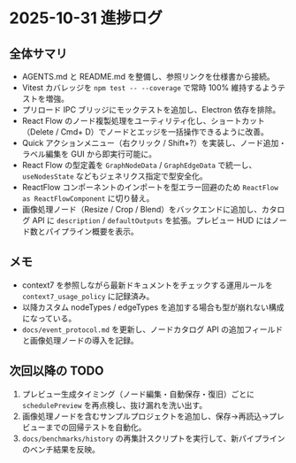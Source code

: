 # 2025-10-31 進捗ログ

## 全体サマリ
- AGENTS.md と README.md を整備し、参照リンクを仕様書から接続。
- Vitest カバレッジを `npm test -- --coverage` で常時 100% 維持するようテストを増強。
- プリロード IPC ブリッジにモックテストを追加し、Electron 依存を排除。
- React Flow のノード複製処理をユーティリティ化し、ショートカット（Delete / Cmd+ D）でノードとエッジを一括操作できるように改善。
- Quick アクションメニュー（右クリック / Shift+?）を実装し、ノード追加・ラベル編集を GUI から即実行可能に。
- React Flow の型定義を `GraphNodeData` / `GraphEdgeData` で統一し、`useNodesState` などもジェネリクス指定で型安全化。
- ReactFlow コンポーネントのインポートを型エラー回避のため `ReactFlow as ReactFlowComponent` に切り替え。
- 画像処理ノード（Resize / Crop / Blend）をバックエンドに追加し、カタログ API に `description` / `defaultOutputs` を拡張。プレビュー HUD にはノード数とパイプライン概要を表示。

## メモ
- context7 を参照しながら最新ドキュメントをチェックする運用ルールを `context7_usage_policy` に記録済み。
- 以降カスタム nodeTypes / edgeTypes を追加する場合も型が崩れない構成になっている。
- `docs/event_protocol.md` を更新し、ノードカタログ API の追加フィールドと画像処理ノードの導入を記録。

## 次回以降の TODO
1. プレビュー生成タイミング（ノード編集・自動保存・復旧）ごとに `schedulePreview` を再点検し、抜け漏れを洗い出す。
2. 画像処理ノードを含むサンプルプロジェクトを追加し、保存→再読込→プレビューまでの回帰テストを自動化。
3. `docs/benchmarks/history` の再集計スクリプトを実行して、新パイプラインのベンチ結果を反映。

